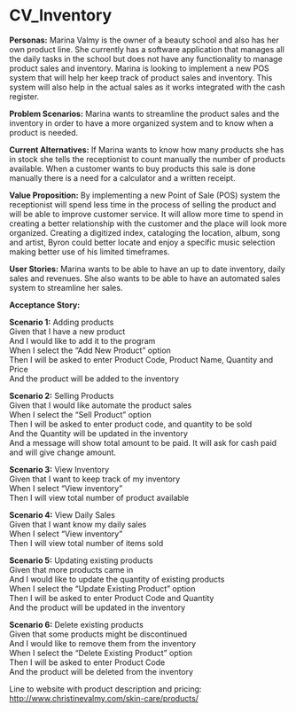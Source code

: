 # CV_Inventory
<b>Personas:</b>
Marina Valmy is the owner of a beauty school and also has her own product line. She currently has a software application that manages all the daily tasks in the school but does not have any functionality to manage product sales and inventory. Marina is looking to implement a new POS system that will help her keep track of product sales and inventory. This system will also help in the actual sales as it works integrated with the cash register.

<b>Problem Scenarios:</b>
Marina wants to streamline the product sales and the inventory in order to have a more organized system and to know when a product is needed.

<b>Current Alternatives:</b>
If Marina wants to know how many products she has in stock she tells the receptionist to count manually the number of products available. When a customer wants to buy products this sale is done manually there is a need for a calculator and a written receipt. 

<b>Value Proposition:</b>
By implementing a new Point of Sale (POS) system the receptionist will spend less time in the process of selling the product and will be able to improve customer service. It will allow more time to spend in creating a better relationship with the customer and the place will look more organized.
Creating a digitized index, cataloging the location, album, song and artist, Byron could better locate and enjoy a specific music selection making better use of his limited timeframes.

<b>User Stories:</b>
Marina wants to be able to have an up to date inventory, daily sales and revenues. She also wants to be able to have an automated sales system to streamline her sales.

<b>Acceptance Story:</b>

<b>Scenario 1:</b> Adding products<br>
Given that I have a new product<br>
And I would like to add it to the program<br>
When I select the “Add New Product” option<br>
Then I will be asked to enter Product Code, Product Name, Quantity and Price<br>
And the product will be added to the inventory<br>

<b>Scenario 2:</b> Selling Products<br>
Given that I would like automate the product sales<br>
When I select the “Sell Product” option<br>
Then I will be asked to enter product code, and quantity to be sold<br>
And the Quantity will be updated in the inventory<br>
And a message will show total amount to be paid. It will ask for cash paid and will give change amount.<br>  

<b>Scenario 3:</b> View Inventory<br>
Given that I want to keep track of my inventory<br>
When I select “View inventory”<br>
Then I will view total number of product available<br>

<b>Scenario 4:</b> View Daily Sales<br>
Given that I want know my daily sales<br>
When I select “View inventory”<br>
Then I will view total number of items sold<br>

<b>Scenario 5:</b> Updating existing products<br>
Given that more products came in<br>
And I would like to update the quantity of existing products<br>
When I select the “Update Existing Product” option<br>
Then I will be asked to enter Product Code and Quantity<br> 
And the product will be updated in the inventory<br>

<b>Scenario 6:</b> Delete existing products<br>
Given that some products might be discontinued<br> 
And I would like to remove them from the inventory<br>
When I select the “Delete Existing Product” option<br>
Then I will be asked to enter Product Code<br> 
And the product will be deleted from the inventory<br>

Line to website with product description and pricing:
http://www.christinevalmy.com/skin-care/products/

